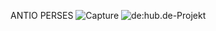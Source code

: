 ANTIO PERSES
![Capture](https://github.com/user-attachments/assets/a2871b26-4eab-433c-bd1d-beeaf41bf27c)
![de:hub.de-Projekt](de_hub.jpg)
